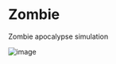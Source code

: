 # Zombie
 Zombie apocalypse simulation
 
![image](https://user-images.githubusercontent.com/62901345/168162479-08a1c71f-ad61-4745-ac3d-617e7c4b5dc2.png)

